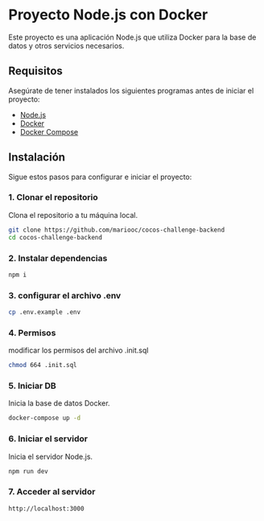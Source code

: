# Proyecto Node.js con Docker

Este proyecto es una aplicación Node.js que utiliza Docker para la base de datos y otros servicios necesarios.

## Requisitos

Asegúrate de tener instalados los siguientes programas antes de iniciar el proyecto:

- [Node.js](https://nodejs.org/)
- [Docker](https://www.docker.com/get-started)
- [Docker Compose](https://docs.docker.com/compose/install/)

## Instalación

Sigue estos pasos para configurar e iniciar el proyecto:

### 1. Clonar el repositorio

Clona el repositorio a tu máquina local.

```bash
git clone https://github.com/mariooc/cocos-challenge-backend
cd cocos-challenge-backend
```

### 2. Instalar dependencias

```bash
npm i
```

### 3. configurar el archivo .env

```bash
cp .env.example .env
```

### 4. Permisos

modificar los permisos del archivo .init.sql

```bash
chmod 664 .init.sql
```

### 5. Iniciar DB

Inicia la base de datos Docker.

```bash
docker-compose up -d
```

### 6. Iniciar el servidor

Inicia el servidor Node.js.

```bash
npm run dev
```

### 7. Acceder al servidor

```
http://localhost:3000
```
